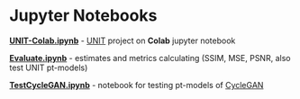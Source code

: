 # Jupyter Notebooks


**[UNIT-Colab.ipynb](https://colab.research.google.com/drive/1q9x1CPD7r2FN1b4fYFDCo2wwK5zN7yLc)** - [UNIT](https://github.com/SoleSensei/UNIT) project on **Colab** jupyter notebook

**[Evaluate.ipynb](./Evaluate.ipynb)** - estimates and metrics calculating (SSIM, MSE, PSNR, also test UNIT pt-models)

**[TestCycleGAN.ipynb](./TestCycleGAN.ipynb)** - notebook for testing pt-models of [CycleGAN](https://github.com/junyanz/pytorch-CycleGAN-and-pix2pix)

